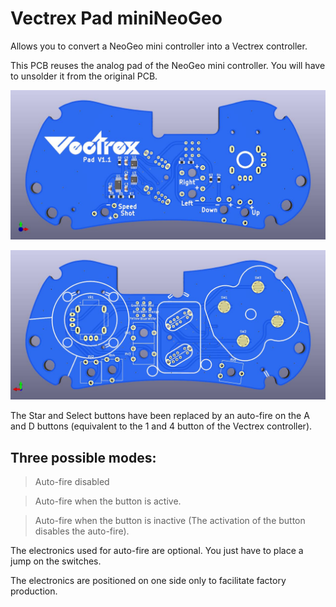 # Vectrex Pad miniNeoGeo

Allows you to convert a NeoGeo mini controller into a Vectrex controller.

This PCB reuses the analog pad of the NeoGeo mini controller. You will have to unsolder it from the original PCB.

![PCB Top](https://github.com/Guimli/Vectrex-Pad-miniNeoGeo/raw/main/Vectrex%20Pad%20miniNeoGeo%20Top.jpg)

![PCB Bottom](https://github.com/Guimli/Vectrex-Pad-miniNeoGeo/raw/main/Vectrex%20Pad%20miniNeoGeo%20Bottom.jpg)

The Star and Select buttons have been replaced by an auto-fire on the A and D buttons (equivalent to the 1 and 4 button of the Vectrex controller).

## Three possible modes:

> Auto-fire disabled

> Auto-fire when the button is active.

> Auto-fire when the button is inactive (The activation of the button disables the auto-fire).

The electronics used for auto-fire are optional. You just have to place a jump on the switches.

The electronics are positioned on one side only to facilitate factory production.
